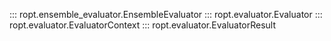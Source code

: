 ::: ropt.ensemble_evaluator.EnsembleEvaluator
::: ropt.evaluator.Evaluator
::: ropt.evaluator.EvaluatorContext
::: ropt.evaluator.EvaluatorResult

